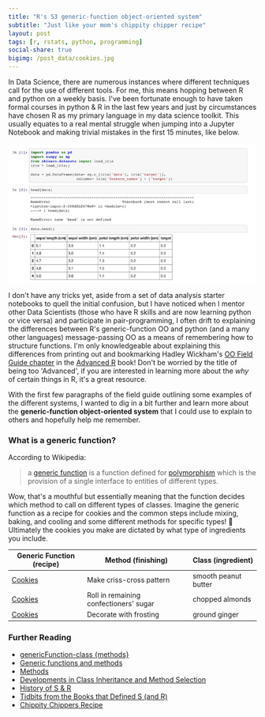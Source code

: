 ```yaml
---
title: "R's S3 generic-function object-oriented system"
subtitle: "Just like your mom's chippity chipper recipe"
layout: post
tags: [r, rstats, python, programming]
social-share: true
bigimg: /post_data/cookies.jpg
---
```



In Data Science, there are numerous instances where different techniques call for the use of different tools. For me, this means hopping between R and python on a weekly basis. I've been fortunate enough to have taken formal courses in python & R in the last few years and just by circumstances have chosen R as my primary language in my data science toolkit. This usually equates to a real mental struggle when jumping into a Jupyter Notebook and making trivial mistakes in the first 15 minutes, like below.

![](/post_data/python-mess.jpeg)


I don't have any tricks yet, aside from a set of data analysis starter notebooks to quell the initial confusion, but I have noticed when I mentor other Data Scientists (those who have R skills and are now learning python or vice versa) and participate in pair-programming, I often drift to explaining the differences between R's generic-function OO and python (and a many other languages) message-passing OO as a means of remembering how to structure functions. I'm only knowledgeable about explaining this differences from printing out and bookmarking Hadley Wickham's [OO Field Guide chapter](http://adv-r.had.co.nz/OO-essentials.html) in the [Advanced R](http://adv-r.had.co.nz/) book! Don't be worried by the title of being too 'Advanced', if you are interested in learning more about the _why_ of certain things in R, it's a great resource.

With the first few paragraphs of the field guide outlining some examples of the different systems, I wanted to dig in a bit further and learn more about the **generic-function object-oriented system** that I could use to explain to others and hopefully help me remember.

### What is a generic function?

According to Wikipedia:
> a [generic function](https://en.wikipedia.org/wiki/Generic_function) is a function defined for [polymorphism](https://en.wikipedia.org/wiki/Polymorphism_(computer_science))  which is the provision of a single interface to entities of different types.


Wow, that's a mouthful but essentially meaning that the function decides which method to call on different types of classes. Imagine the generic function as a recipe for cookies and the common steps include mixing, baking, and cooling and some different methods for specific types! 🍪 Ultimately the cookies you make are dictated by what type of ingredients you include.

| Generic Function (recipe)                                                                                                                                      | Method (finishing)                     | Class (ingredient)   |
|----------------------------------------------------------------------------------------------------------------------------------------------------------------|----------------------------------------|----------------------|
| [Cookies](http://allrecipes.com/recipe/10275/classic-peanut-butter-cookies/)                                                                                   | Make criss-cross pattern               | smooth peanut butter |
| [Cookies](https://www.tasteofhome.com/recipes/buttery-almond-cookies)                                                                                          | Roll in remaining confectioners' sugar | chopped almonds      |
| [Cookies](http://allrecipes.com/recipe/9668/gingerbread-men/?internalSource=streams&referringId=14712&referringContentType=recipe%20hub&clickId=st_trending_s) | Decorate with frosting                 | ground ginger        |


### Further Reading

- [genericFunction-class {methods}](https://stat.ethz.ch/R-manual/R-devel/library/methods/html/genericFunction-class.html)
- [Generic functions and methods](http://www.hep.by/gnu/r-patched/r-exts/R-exts_152.html)
- [Methods](https://www.rdocumentation.org/packages/methods/versions/3.3.1/topics/Methods)
- [Developments in Class Inheritance and Method Selection](https://statweb.stanford.edu/~jmc4/classInheritance.pdf)
- [History of S & R](https://www.r-project.org/conferences/useR-2006/Slides/Chambers.pdf)
- [Tidbits from the Books that Defined S (and R)](https://www.r-bloggers.com/tidbits-from-the-books-that-defined-s-and-r/)
- [Chippity Chippers Recipe](http://www.kraftrecipes.com/member-recipe/chippity-chippers-87857.aspx)
